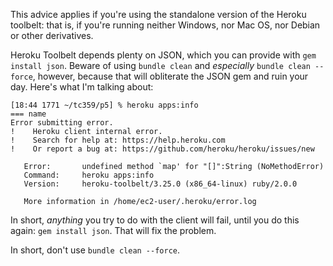 This advice applies if you're using the standalone version of the Heroku toolbelt: that is, if you're running neither Windows, nor Mac OS, nor Debian or other derivatives.

Heroku Toolbelt depends plenty on JSON, which you can provide with `gem install json`. Beware of using `bundle clean` and *especially* `bundle clean --force`, however, because that will obliterate the JSON gem and ruin your day. Here's what I'm talking about:

```
[18:44 1771 ~/tc359/p5] % heroku apps:info
=== name
Error submitting error.
!    Heroku client internal error.
!    Search for help at: https://help.heroku.com
!    Or report a bug at: https://github.com/heroku/heroku/issues/new

   Error:       undefined method `map' for "[]":String (NoMethodError)
   Command:     heroku apps:info
   Version:     heroku-toolbelt/3.25.0 (x86_64-linux) ruby/2.0.0

   More information in /home/ec2-user/.heroku/error.log

```

In short, *anything* you try to do with the client will fail, until you do this again: `gem install json`. That will fix the problem.

In short, don't use `bundle clean --force`.
